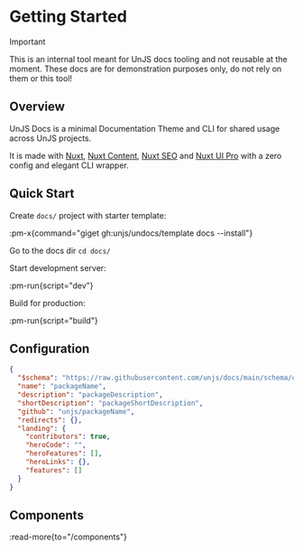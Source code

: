 # Getting Started

> [!IMPORTANT]
> This is an internal tool meant for UnJS docs tooling and not reusable at the moment.
> These docs are for demonstration purposes only, do not rely on them or this tool!

## Overview

UnJS Docs is a minimal Documentation Theme and CLI for shared usage across UnJS projects.

It is made with [Nuxt](https://nuxt.com/), [Nuxt Content](https://content.nuxt.com), [Nuxt SEO](https://nuxtseo.com) and [Nuxt UI Pro](https://ui.nuxt.com/pro) with a zero config and elegant CLI wrapper.

## Quick Start

Create `docs/` project with starter template:

:pm-x{command="giget gh:unjs/undocs/template docs --install"}

Go to the docs dir `cd docs/`

Start development server:

:pm-run{script="dev"}

Build for production:

:pm-run{script="build"}

## Configuration

```json [docs.json]
{
  "$schema": "https://raw.githubusercontent.com/unjs/docs/main/schema/config.json",
  "name": "packageName",
  "description": "packageDescription",
  "shortDescription": "packageShortDescription",
  "github": "unjs/packageName",
  "redirects": {},
  "landing": {
    "contributors": true,
    "heroCode": "",
    "heroFeatures": [],
    "heroLinks": {},
    "features": []
  }
}
```

## Components

:read-more{to="/components"}

<!-- automd:with-automd -->

<!-- /automd -->
